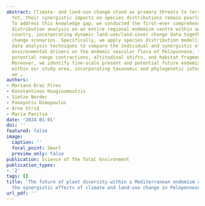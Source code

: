 ```yaml
---
abstract: Climate- and land-use change stand as primary threats to terrestrial biodiversity.
  Yet, their synergistic impacts on species distributions remain poorly understood.
  To address this knowledge gap, we conducted the first-ever comprehensive species
  distribution analysis on an entire regional endemism centre within an eastern Mediterranean
  country, incorporating dynamic land-use/land-cover change data together with climate
  change scenarios. Specifically, we apply species distribution modelling and spatial
  data analysis techniques to compare the individual and synergistic effects of these
  environmental drivers on the endemic vascular flora of Peloponnese, focusing on
  potential range contractions, altitudinal shifts, and habitat fragmentation levels.
  Moreover, we identify fine-scale present and potential future endemism hotspots
  within our study area, incorporating taxonomic and phylogenetic information. Overall,
  we …
authors:
- Mariana Braz Pires
- Konstantinos Kougioumoutzis
- Sietze Norder
- Panayotis Dimopoulos
- Arne Strid
- Maria Panitsa
date: '2024-01-01'
doi: ''
featured: false
image:
  caption: ''
  focal_point: Smart
  preview_only: false
publication: Science of The Total Environment
publication_types:
- '2'
tags: []
title: 'The future of plant diversity within a Mediterranean endemism centre: Modelling
  the synergistic effects of climate and land-use change in Peloponnese, Greece'
url_pdf: ''
---
```

